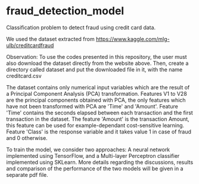 # fraud_detection_model
Classification problem to detect fraud using credit card data.

We used the dataset extracted from https://www.kaggle.com/mlg-ulb/creditcardfraud

Observation: To use the codes presented in this repository, the user must also download the dataset directly from the website above. Then, create a directory called dataset and put the downloaded file in it, with the name creditcard.csv

The dataset contains only numerical input variables which are the result of a Principal Component Analysis (PCA) transformation. Features V1 to V28 are the principal components obtained with PCA, the only features which have not been transformed with PCA are 'Time' and 'Amount'. Feature 'Time' contains the seconds elapsed between each transaction and the first transaction in the dataset. The feature 'Amount' is the transaction Amount, this feature can be used for example-dependant cost-sensitive learning. Feature 'Class' is the response variable and it takes value 1 in case of fraud and 0 otherwise.

To train the model, we consider two approaches: A neural network implemented using TensorFlow, and a Multi-layer Perceptron classifier implemented using SKLearn. More details regarding the discussions, results and comparison of the performance of the two models will be given in a separate pdf file.

